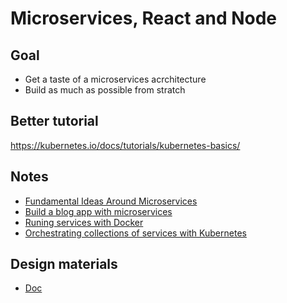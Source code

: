 # Microservices, React and Node


## Goal

- Get a taste of a microservices acrchitecture
- Build as much as possible from stratch

## Better tutorial 

https://kubernetes.io/docs/tutorials/kubernetes-basics/

## Notes

- [Fundamental Ideas Around Microservices](./notes/section.01.md)
- [Build a blog app with microservices](./notes/section.02.md)
- [Runing services with Docker](./notes/section.03.md)
- [Orchestrating collections of services with Kubernetes](./notes/section.04.md)

## Design materials
 - [Doc](https://docs.google.com/spreadsheets/d/1niF4XKdOwSrRPjPyDoTlzvIUf6vf43C7wXqamApLIIE/edit#gid=315761897)

